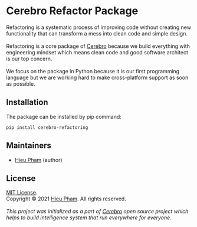 # Cerebro Refactor Package
Refactoring is a systematic process of improving code without creating new functionality that can transform a mess into 
clean code and simple design.
<br><br>
Refactoring is a core package of [Cerebro](https://github.com/hieupth/cerebro) because we build everything with engineering mindset which means clean code and good 
software architect is our top concern.
<br><br>
We focus on the package in Python because it is our first programming language but we are working hard to make 
cross-platform support as soon as possible.
## Installation
The package can be installed by pip command:
```
pip install cerebro-refactoring
```
## Maintainers
* [Hieu Pham](https://github.com/hieupth) (author)
## License
[MIT License](https://github.com/hieupth/cerebro.refactoring/blob/main/LICENSE). <br>
Copyright &copy; 2021 [Hieu Pham](https://github.com/hieupth). All rights reserved.
<br><br>
*This project was initialized as a part of [Cerebro](https://github.com/hieupth/cerebro) open source project which helps 
to build  intelligence system that run everywhere for everyone.*
